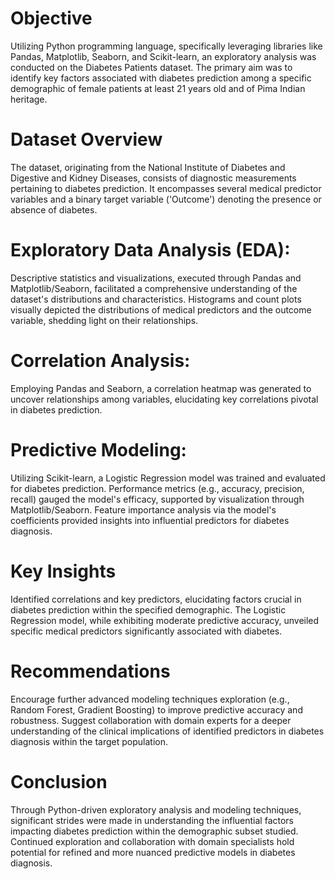 # Objective
Utilizing Python programming language, specifically leveraging libraries like Pandas, Matplotlib, Seaborn, and Scikit-learn, an exploratory analysis was conducted on the Diabetes Patients dataset. The primary aim was to identify key factors associated with diabetes prediction among a specific demographic of female patients at least 21 years old and of Pima Indian heritage.

# Dataset Overview
The dataset, originating from the National Institute of Diabetes and Digestive and Kidney Diseases, consists of diagnostic measurements pertaining to diabetes prediction. It encompasses several medical predictor variables and a binary target variable ('Outcome') denoting the presence or absence of diabetes.

# Exploratory Data Analysis (EDA):
Descriptive statistics and visualizations, executed through Pandas and Matplotlib/Seaborn, facilitated a comprehensive understanding of the dataset's distributions and characteristics.
Histograms and count plots visually depicted the distributions of medical predictors and the outcome variable, shedding light on their relationships.

# Correlation Analysis:
Employing Pandas and Seaborn, a correlation heatmap was generated to uncover relationships among variables, elucidating key correlations pivotal in diabetes prediction.

# Predictive Modeling:
Utilizing Scikit-learn, a Logistic Regression model was trained and evaluated for diabetes prediction.
Performance metrics (e.g., accuracy, precision, recall) gauged the model's efficacy, supported by visualization through Matplotlib/Seaborn.
Feature importance analysis via the model's coefficients provided insights into influential predictors for diabetes diagnosis.

# Key Insights
Identified correlations and key predictors, elucidating factors crucial in diabetes prediction within the specified demographic.
The Logistic Regression model, while exhibiting moderate predictive accuracy, unveiled specific medical predictors significantly associated with diabetes.

# Recommendations
Encourage further advanced modeling techniques exploration (e.g., Random Forest, Gradient Boosting) to improve predictive accuracy and robustness.
Suggest collaboration with domain experts for a deeper understanding of the clinical implications of identified predictors in diabetes diagnosis within the target population.

# Conclusion
Through Python-driven exploratory analysis and modeling techniques, significant strides were made in understanding the influential factors impacting diabetes prediction within the demographic subset studied. Continued exploration and collaboration with domain specialists hold potential for refined and more nuanced predictive models in diabetes diagnosis.
